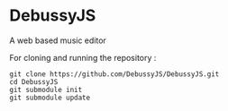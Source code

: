 # DebussyJS
A web based music editor

For cloning and running the repository : 

```
git clone https://github.com/DebussyJS/DebussyJS.git
cd DebussyJS
git submodule init
git submodule update
```
